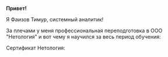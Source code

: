 **Привет!**

Я Фаизов Тимур, системный аналитик!

За плечами у меня профессиональная переподготовка в ООО "Нетология" и вот чему я научился за весь период обучения:


Сертификат Нетология:


<!---
FaizovTM/FaizovTM is a ✨ special ✨ repository because its `README.md` (this file) appears on your GitHub profile.
You can click the Preview link to take a look at your changes.
--->
